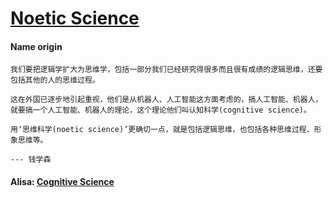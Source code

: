 # [Noetic Science](https://baike.baidu.com/item/%E6%80%9D%E7%BB%B4%E7%A7%91%E5%AD%A6/5378275?fr=aladdin)

#### Name origin

```
我们要把逻辑学扩大为思维学，包括一部分我们已经研究得很多而且很有成绩的逻辑思维，还要包括其他的人的思维过程。

这在外国已逐步地引起重视，他们是从机器人、人工智能这方面考虑的，搞人工智能、机器人，就要搞一个人工智能、机器人的理论，这个理论他们叫认知科学(cognitive science)。

用‘思维科学(noetic science)’更确切一点，就是包括逻辑思维，也包括各种思维过程、形象思维等。

--- 钱学森
```

#### Alisa: [Cognitive Science](https://en.wikipedia.org/wiki/Cognitive_science)